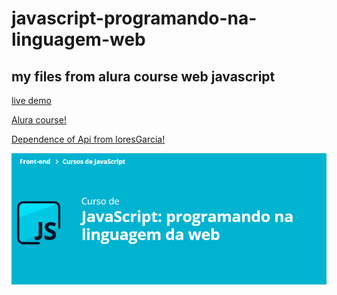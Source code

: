 # javascript-programando-na-linguagem-web
## my files from alura course web javascript

[live demo](https://javascript-web-alura.vercel.app/)

 [Alura course!](https://cursos.alura.com.br/course/javascript-programando-na-linguagem-web)
 
[Dependence of Api from loresGarcia!](https://raw.githubusercontent.com/loresgarcia/Pacientes-API/master/pacientes.json)

![Alura web](https://raw.githubusercontent.com/livehass/files/master/download.png)
